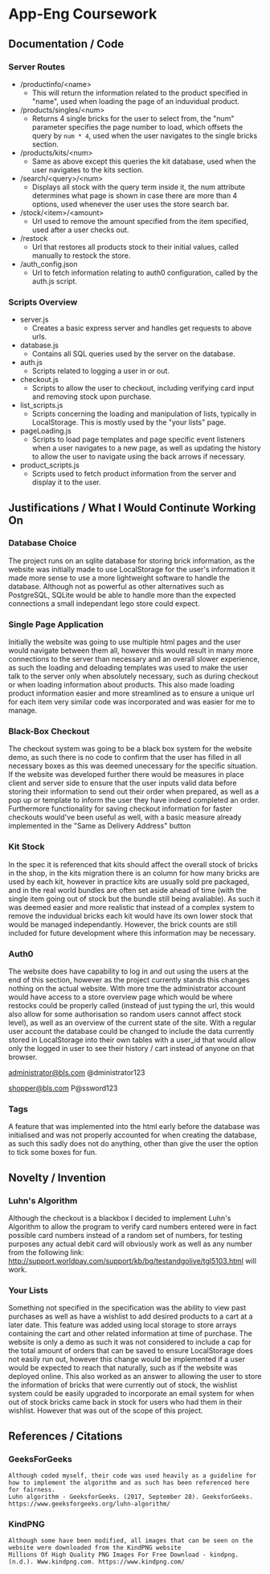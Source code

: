 # App-Eng Coursework

## Documentation / Code

### Server Routes

* /productinfo/\<name>
     * This will return the information related to the product specified in "name", used when loading the page of an induvidual product.
* /products/singles/\<num>
    * Returns 4 single bricks for the user to select from, the "num" parameter specifies the page number to load, which offsets the query by ```num * 4```, used when the user navigates to the single bricks section.
* /products/kits/\<num>
    * Same as above except this queries the kit database, used when the user navigates to the kits section.
* /search/\<query>/\<num>
    * Displays all stock with the query term inside it, the num attribute determines what page is shown in case there are more than 4 options, used whenever the user uses the store search bar.
* /stock/\<item>/\<amount>
    * Url used to remove the amount specified from the item specified, used after a user checks out.
* /restock
    * Url that restores all products stock to their initial values, called manually to restock the store.
* /auth_config.json
    * Url to fetch information relating to auth0 configuration, called by the auth.js script.

### Scripts Overview

* server.js
    * Creates a basic express server and handles get requests to above urls.
* database.js
    * Contains all SQL queries used by the server on the database.
* auth.js
    * Scripts related to logging a user in or out.
* checkout.js
    * Scripts to allow the user to checkout, including verifying card input and removing stock upon purchase.
* list_scripts.js
    * Scripts concerning the loading and manipulation of lists, typically in LocalStorage. This is mostly used by the "your lists" page.
* pageLoading.js
    * Scripts to load page templates and page specific event listeners when a user navigates to a new page, as well as updating the history to allow the user to navigate using the back arrows if necessary.
* product_scripts.js
    * Scripts used to fetch product information from the server and display it to the user.

## Justifications / What I Would Continute Working On

### Database Choice

The project runs on an sqlite database for storing brick information, as the website was initially made to use LocalStorage for the user's information it made more sense to use a more lightweight software to handle the database.
Although not as powerful as other alternatives such as PostgreSQL, SQLite would be able to handle more than the expected connections a small independant lego store could expect.

### Single Page Application

Initially the website was going to use multiple html pages and the user would navigate between them all, however this would result in many more connections to the server than necessary and an overall slower experience,
as such the loading and deloading templates was used to make the user talk to the server only when absolutely necessary, such as during checkout or when loading information about products.
This also made loading product information easier and more streamlined as to ensure a unique url for each item very similar code was incorporated and was easier for me to manage.

### Black-Box Checkout

The checkout system was going to be a black box system for the website demo, as such there is no code to confirm that the user has filled in all necessary boxes as this was deemed unecessary for the specific situation.
If the website was developed further there would be measures in place client and server side to ensure that the user inputs valid data before storing their information to send out their order when prepared, as well as a pop up or template to inform the user they have indeed completed an order.
Furthermore functionality for saving checkout information for faster checkouts would've been useful as well, with a basic measure already implemented in the "Same as Delivery Address" button

### Kit Stock

In the spec it is referenced that kits should affect the overall stock of bricks in the shop, in the kits migration there is an column for how many bricks are used by each kit, however in practice kits are usually sold pre packaged, and in the real world bundles are often set aside ahead of time (with the single item going out of stock but the bundle still being avaliable).
As such it was deemed easier and more realistic that instead of a complex system to remove the induvidual bricks each kit would have its own lower stock that would be managed independantly. However, the brick counts are still included for future development where this information may be necessary.

### Auth0

The website does have capability to log in and out using the users at the end of this section, however as the project currently stands this changes nothing on the actual website.
With more tme the administrator account would have access to a store overview page which would be where restocks could be properly called (instead of just typing the url, this would also allow for some authorisation so random users cannot affect stock level), as well as an overview of the current state of the site.
With a regular user account the database could be changed to include the data currently stored in LocalStorage into their own tables with a user_id that would allow only the logged in user to see their history / cart instead of anyone on that browser.

administrator@bls.com
@dministrator123

shopper@bls.com
P@ssword123

### Tags

A feature that was implemented into the html early before the database was initialised and was not properly accounted for when creating the database, as such this sadly does not do anything, other than give the user the option to tick some boxes for fun.

## Novelty / Invention

### Luhn's Algorithm

Although the checkout is a blackbox I decided to implement Luhn's Algorithm to allow the program to verify card numbers entered were in fact possible card numbers instead of a random set of numbers, for testing purposes any actual debit card will obviously work as well as any number from the following link: http://support.worldpay.com/support/kb/bg/testandgolive/tgl5103.html will work.

### Your Lists

Something not specified in the specification was the ability to view past purchases as well as have a wishlist to add desired products to a cart at a later date. This feature was added using local storage to store arrays containing the cart and other related information at time of purchase.
The website is only a demo as such it was not considered to include a cap for the total amount of orders that can be saved to ensure LocalStorage does not easily run out, however this change would be implemented if a user would be expected to reach that naturally, such as if the website was deployed online.
This also worked as an answer to allowing the user to store the information of bricks that were currently out of stock, the wishlist system could be easily upgraded to incorporate an email system for when out of stock bricks came back in stock for users who had them in their wishlist. However that was out of the scope of this project.

## References / Citations

### GeeksForGeeks
    Although coded myself, their code was used heavily as a guideline for how to implement the algorithm and as such has been referenced here for fairness.
    Luhn algorithm - GeeksforGeeks. (2017, September 28). GeeksforGeeks. https://www.geeksforgeeks.org/luhn-algorithm/

### KindPNG
    Although some have been modified, all images that can be seen on the website were downloaded from the KindPNG website
    Millions Of High Quality PNG Images For Free Download - kindpng. (n.d.). Www.kindpng.com. https://www.kindpng.com/
